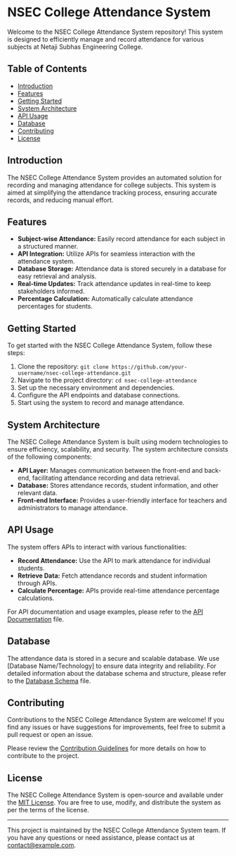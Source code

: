 # NSEC College Attendance System

Welcome to the NSEC College Attendance System repository! This system is designed to efficiently manage and record attendance for various subjects at Netaji Subhas Engineering College.

## Table of Contents
- [Introduction](#introduction)
- [Features](#features)
- [Getting Started](#getting-started)
- [System Architecture](#system-architecture)
- [API Usage](#api-usage)
- [Database](#database)
- [Contributing](#contributing)
- [License](#license)

## Introduction

The NSEC College Attendance System provides an automated solution for recording and managing attendance for college subjects. This system is aimed at simplifying the attendance tracking process, ensuring accurate records, and reducing manual effort.

## Features

- **Subject-wise Attendance:** Easily record attendance for each subject in a structured manner.
- **API Integration:** Utilize APIs for seamless interaction with the attendance system.
- **Database Storage:** Attendance data is stored securely in a database for easy retrieval and analysis.
- **Real-time Updates:** Track attendance updates in real-time to keep stakeholders informed.
- **Percentage Calculation:** Automatically calculate attendance percentages for students.

## Getting Started

To get started with the NSEC College Attendance System, follow these steps:

1. Clone the repository: `git clone https://github.com/your-username/nsec-college-attendance.git`
2. Navigate to the project directory: `cd nsec-college-attendance`
3. Set up the necessary environment and dependencies.
4. Configure the API endpoints and database connections.
5. Start using the system to record and manage attendance.

## System Architecture

The NSEC College Attendance System is built using modern technologies to ensure efficiency, scalability, and security. The system architecture consists of the following components:

- **API Layer:** Manages communication between the front-end and back-end, facilitating attendance recording and data retrieval.
- **Database:** Stores attendance records, student information, and other relevant data.
- **Front-end Interface:** Provides a user-friendly interface for teachers and administrators to manage attendance.

## API Usage

The system offers APIs to interact with various functionalities:

- **Record Attendance:** Use the API to mark attendance for individual students.
- **Retrieve Data:** Fetch attendance records and student information through APIs.
- **Calculate Percentage:** APIs provide real-time attendance percentage calculations.

For API documentation and usage examples, please refer to the [API Documentation](API_DOCS.md) file.

## Database

The attendance data is stored in a secure and scalable database. We use [Database Name/Technology] to ensure data integrity and reliability. For detailed information about the database schema and structure, please refer to the [Database Schema](DATABASE_SCHEMA.md) file.

## Contributing

Contributions to the NSEC College Attendance System are welcome! If you find any issues or have suggestions for improvements, feel free to submit a pull request or open an issue.

Please review the [Contribution Guidelines](CONTRIBUTING.md) for more details on how to contribute to the project.

## License

The NSEC College Attendance System is open-source and available under the [MIT License](LICENSE). You are free to use, modify, and distribute the system as per the terms of the license.

---

This project is maintained by the NSEC College Attendance System team. If you have any questions or need assistance, please contact us at [contact@example.com](mailto:contact@example.com).
